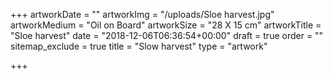 +++
artworkDate = ""
artworkImg = "/uploads/Sloe harvest.jpg"
artworkMedium = "Oil on Board"
artworkSize = "28 X 15 cm"
artworkTitle = "Sloe harvest"
date = "2018-12-06T06:36:54+00:00"
draft = true
order = ""
sitemap_exclude = true
title = "Slow harvest"
type = "artwork"

+++
